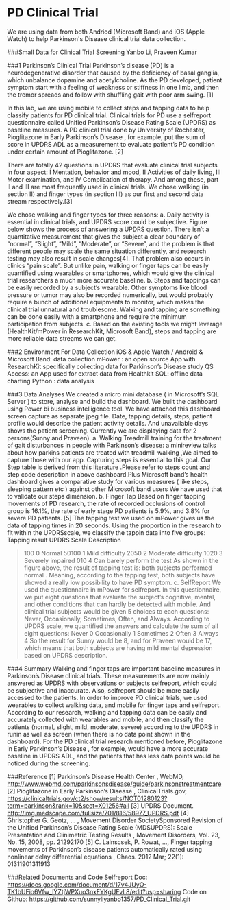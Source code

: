 # PD Clinical Trial
We are using data from both Andriod (Microsoft Band) and iOS (Apple Watch) to help Parkinson's Disease clinical trial data collection.

###Small Data for Clinical Trial Screening
Yanbo Li, Praveen Kumar

###1 Parkinson’s Clinical Trial
Parkinson’s disease (PD) is a neurodegenerative disorder that caused by the deficiency of
basal ganglia, which unbalance dopamine and acetylcholine. As the PD developed, patient
symptom start with a feeling of weakness or stiffness in one limb, and then the tremor spreads
and follow with shuffling gait with poor arm swing. [1]

In this lab, we are using mobile to collect steps and tapping data to help classify patients
for PD clinical trial. Clinical trials for PD use a selfreport questionnaire called Unified
Parkinson’s Disease Rating Scale (UPDRS) as baseline measures. A PD clinical trial done by
University of Rochester, Pioglitazone in Early Parkinson’s Disease , for example, put the sum of
score in UPDRS ADL as a measurement to evaluate patient’s PD condition under certain amount
of Pioglitazone. [2]

There are totally 42 questions in UPDRS that evaluate clinical trial subjects in four
aspect: I Mentation, behavior and mood, II Activities of daily living, III Motor examination, and
IV Complication of therapy. And among these, part II and III are most frequently used in clinical
trials. We chose walking (in section II) and finger types (in section III) as our first and second
data stream respectively.[3]

We chose walking and finger types for three reasons:
a. Daily activity is essential in clinical trials, and UPDRS score could be subjective. Figure
below shows the process of answering a UPDRS question. There isn’t a quantitative
measurement that gives the subject a clear boundary of “normal”, “Slight”, “Mild”,
“Moderate”, or “Severe”, and the problem is that different people may scale the same
situation differently, and research testing may also result in scale changes[4]. That
problem also occurs in clinics “pain scale”. But unlike pain, walking or finger taps can be
easily quantified using wearables or smartphones, which would give the clinical trial
researchers a much more accurate baseline.
b. Steps and tappings can be easily recorded by a subject’s wearable. Other symptoms like
blood pressure or tumor may also be recorded numerically, but would probably require a
bunch of additional equipments to monitor, which makes the clinical trial unnatural and
troublesome. Walking and tapping are something can be done easily with a smartphone
and require the minimum participation from subjects.
c. Based on the existing tools we might leverage (HealthKit/mPower in ResearchKit,
Microsoft Band), steps and tapping are more reliable data streams we can get.

###2 Environment For Data Collection
iOS & Apple Watch / Android & Microsoft Band: data collection
mPower : an open source App with ResearchKit specifically collecting data for Parkinson’s
Disease study
QS Access: an App used for extract data from Healthkit
SQL: offline data charting
Python : data analysis

###3 Data Analyses
We created a micro mini database ( in Microsoft’s SQL Server ) to store, analyse and
build the dashboard. We built the dashboard using Power bi business intelligence tool. We have
attached this dashboard screen capture as separate jpeg file. Date, tapping details, steps, patient
profile would describe the patient activity details. And unavailable days shows the patient
screening. Currently we are displaying data for 2 persons(Sunny and Praveen).
a. Walking
Treadmill training for the treatment of gait disturbances in people with Parkinson’s
disease: a minireview
talks about how parkins patients are treated with treadmill walking ,We
aimed to capture those with our app. Capturing steps is essential to this goal. Our Step table is
derived from this literature .Please refer to steps count and step code description in above
dashboard.Plus Microsoft band’s health dashboard gives a comparative study for various
measures ( like steps, sleeping pattern etc ) against other Microsoft band users We have used that
to validate our steps dimension.
b. Finger Tap
Based on finger tapping movements of PD research, the rate of recorded occlusions of control
group is 16.1%, the rate of early stage PD patients is 5.9%, and 3.8% for severe PD patients. [5]
The tapping test we used on mPower gives us the data of tapping times in 20 seconds. Using the
proportion in the research to fit within the UPDRSscale,
we classify the tappin data into five
groups:
Tapping result UPDRS Scale Description
>100 0 Normal
50100
1 Mild difficulty
2050
2 Moderate difficulty
1020
3 Severely impaired
010
4 Can barely perform the test
As shown in the figure above, the result of tapping test is: both subjects performed
normal . Meaning, according to the tapping test, both subjects have showed a really low
possibility to have PD symptom.
c. SelfReport
We used the questionnaire in mPower for selfreport.
In this questionnaire, we put eight
questions that evaluate the subject’s cognitive, mental, and other conditions that can hardly be
detected with mobile. And clinical trial subjects would be given 5 choices to each questions:
Never, Occasionally, Sometimes, Often, and Always. According to UPDRS scale, we quantified
the answers and calculate the sum of all eight questions:
Never 0
Occasionally 1
Sometimes 2
Often 3
Always 4
So the result for Sunny would be 8, and for
Praveen would be 17, which means that
both subjects are having mild mental
depression based on UPDRS description.

###4 Summary
Walking and finger taps are important baseline measures in Parkinson’s Disease clinical
trials. These measurements are now mainly answered as UPDRS with observations or subjects
selfreport,
which could be subjective and inaccurate. Also, selfreport
should be more easily
accessed to the patients.
In order to improve PD clinical trials, we used wearables to collect walking data, and
mobile for finger taps and selfreport.
According to our research, walking and tapping data can
be easily and accurately collected with wearables and mobile, and then classify the patients
(normal, slight, mild, moderate, severe) according to the UPDRS in runin
as well as screen
(when there is no data point shown in the dashboard). For the PD clinical trial research
mentioned before, Pioglitazone in Early Parkinson’s Disease , for example, would have a more
accurate baseline in UPDRS ADL, and the patients that has less data points would be noticed
during the screening.

###Reference
[1] Parkinson’s Disease Health Center , WebMD,
http://www.webmd.com/parkinsonsdisease/guide/parkinsonstreatmentcare
[2] Pioglitazone in Early Parkinson’s Disease , ClinicalTrials.gov,
https://clinicaltrials.gov/ct2/show/results/NCT01280123?term=parkinson&rank=10&sect=X01256#all
[3] UPDRS Document. http://img.medscape.com/fullsize/701/816/58977_UPDRS.pdf
[4] Ghristopher G. Geotz, … , Movement Disorder SocietySponsored Revision of the Unified
Parkinson’s Disease Rating Scale (MDSUPDRS):
Scale Presentation and Clinimetric Testing
Results , Movement Disorders, Vol. 23, No. 15, 2008, pp. 21292170
[5] C. Lainscsek, P. Rowat, …, Finger tapping movements of Parkinson’s disease patients
automatically rated using nonlinear delay differential equations , Chaos. 2012 Mar; 22(1):
01311901311913

###Related Documents and Code
Selfreport
Doc:
https://docs.google.com/document/d/17v4JUyO-TK1bUFio6Vfw_lYZtjWPXuo3nxFYKgUFvL8/edit?usp=sharing
Code on Github: https://github.com/sunnyliyanbo1357/PD_Clinical_Trial.git
